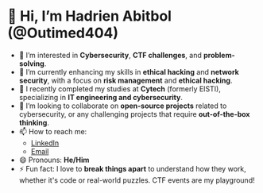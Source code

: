 # 👋 Hi, I’m Hadrien Abitbol (@Outimed404)

- 👀 I’m interested in **Cybersecurity**, **CTF challenges**, and **problem-solving**.
- 🌱 I’m currently enhancing my skills in **ethical hacking** and **network security**, with a focus on **risk management** and **ethical hacking**.
- 💼 I recently completed my studies at **Cytech** (formerly EISTI), specializing in **IT engineering and cybersecurity**.
- 💞️ I’m looking to collaborate on **open-source projects** related to cybersecurity, or any challenging projects that require **out-of-the-box thinking**.
- 📫 How to reach me: 
  - [LinkedIn](https://www.linkedin.com/in/hadrien-abitbol-3195b32a3/)
  - [Email](mailto:hadrien.abitbol@hotmail.fr) 
- 😄 Pronouns: **He/Him**
- ⚡ Fun fact: I love to **break things apart** to understand how they work, whether it's code or real-world puzzles. CTF events are my playground!
  
<!---
Outimed404/Outimed404 is a ✨ special ✨ repository because its `README.md` (this file) appears on your GitHub profile.
You can click the Preview link to take a look at your changes.
--->
